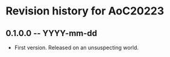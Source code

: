 # Revision history for AoC20223

## 0.1.0.0 -- YYYY-mm-dd

* First version. Released on an unsuspecting world.

